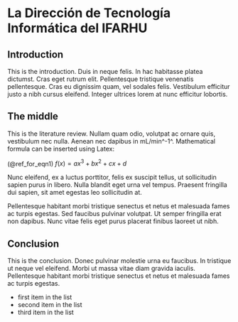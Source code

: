 # La Dirección de Tecnología Informática del IFARHU

<!--
After the introductory chapter, it seems fairly common to
include a chapter that reviews the literature and
introduces methodology used throughout the thesis.
-->

## Introduction

This is the introduction. Duis in neque felis. In hac habitasse platea dictumst. Cras eget rutrum elit. Pellentesque tristique venenatis pellentesque. Cras eu dignissim quam, vel sodales felis. Vestibulum efficitur justo a nibh cursus eleifend. Integer ultrices lorem at nunc efficitur lobortis.

## The middle

This is the literature review. Nullam quam odio, volutpat ac ornare quis, vestibulum nec nulla. Aenean nec dapibus in mL/min^-1^. Mathematical formula can be inserted using Latex:

(@ref_for_eqn1) $f(x) = ax^3 + bx^2 + cx + d$

Nunc eleifend, ex a luctus porttitor, felis ex suscipit tellus, ut sollicitudin sapien purus in libero. Nulla blandit eget urna vel tempus. Praesent fringilla dui sapien, sit amet egestas leo sollicitudin at.  

Pellentesque habitant morbi tristique senectus et netus et malesuada fames ac turpis egestas. Sed faucibus pulvinar volutpat. Ut semper fringilla erat non dapibus. Nunc vitae felis eget purus placerat finibus laoreet ut nibh.

## Conclusion

This is the conclusion. Donec pulvinar molestie urna eu faucibus. In tristique ut neque vel eleifend. Morbi ut massa vitae diam gravida iaculis. Pellentesque habitant morbi tristique senectus et netus et malesuada fames ac turpis egestas.

<!-- Insert an unordered list -->

- first item in the list
- second item in the list
- third item in the list
